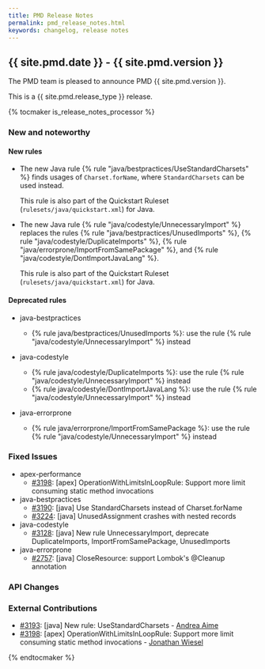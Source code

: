 ```yaml
---
title: PMD Release Notes
permalink: pmd_release_notes.html
keywords: changelog, release notes
---
```


## {{ site.pmd.date }} - {{ site.pmd.version }}

The PMD team is pleased to announce PMD {{ site.pmd.version }}.

This is a {{ site.pmd.release_type }} release.

{% tocmaker is_release_notes_processor %}

### New and noteworthy

#### New rules

*   The new Java rule {% rule "java/bestpractices/UseStandardCharsets" %} finds usages of `Charset.forName`,
    where `StandardCharsets` can be used instead.

    This rule is also part of the Quickstart Ruleset (`rulesets/java/quickstart.xml`) for Java.

*   The new Java rule {% rule "java/codestyle/UnnecessaryImport" %} replaces the rules
    {% rule "java/bestpractices/UnusedImports" %}, {% rule "java/codestyle/DuplicateImports" %},
    {% rule "java/errorprone/ImportFromSamePackage" %}, and {% rule "java/codestyle/DontImportJavaLang" %}.

    This rule is also part of the Quickstart Ruleset (`rulesets/java/quickstart.xml`) for Java.

#### Deprecated rules

*   java-bestpractices
    *   {% rule java/bestpractices/UnusedImports %}: use the rule {% rule "java/codestyle/UnnecessaryImport" %} instead

*   java-codestyle
    *   {% rule java/codestyle/DuplicateImports %}: use the rule {% rule "java/codestyle/UnnecessaryImport" %} instead
    *   {% rule java/codestyle/DontImportJavaLang %}: use the rule {% rule "java/codestyle/UnnecessaryImport" %} instead

*   java-errorprone
    *   {% rule java/errorprone/ImportFromSamePackage %}: use the rule {% rule "java/codestyle/UnnecessaryImport" %} instead


### Fixed Issues

*   apex-performance
    *   [#3198](https://github.com/pmd/pmd/pull/3198): \[apex] OperationWithLimitsInLoopRule: Support more limit consuming static method invocations
*   java-bestpractices
    *   [#3190](https://github.com/pmd/pmd/issues/3190): \[java] Use StandardCharsets instead of Charset.forName
    *   [#3224](https://github.com/pmd/pmd/issues/3224): \[java] UnusedAssignment crashes with nested records
*   java-codestyle
    *   [#3128](https://github.com/pmd/pmd/issues/3128): \[java] New rule UnnecessaryImport, deprecate DuplicateImports, ImportFromSamePackage, UnusedImports
*   java-errorprone
    *   [#2757](https://github.com/pmd/pmd/issues/2757): \[java] CloseResource: support Lombok's @Cleanup annotation

### API Changes

### External Contributions

*   [#3193](https://github.com/pmd/pmd/pull/3193): \[java] New rule: UseStandardCharsets - [Andrea Aime](https://github.com/aaime)
*   [#3198](https://github.com/pmd/pmd/pull/3198): \[apex] OperationWithLimitsInLoopRule: Support more limit consuming static method invocations - [Jonathan Wiesel](https://github.com/jonathanwiesel)

{% endtocmaker %}


